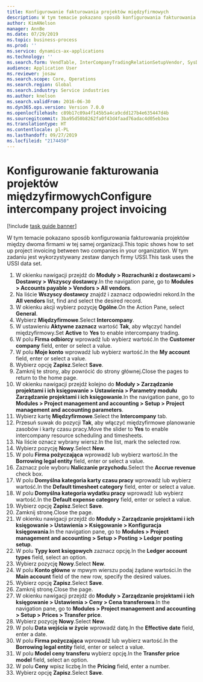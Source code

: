 ```yaml
---
title: Konfigurowanie fakturowania projektów międzyfirmowych
description: W tym temacie pokazano sposób konfigurowania fakturowania projektów między dwoma firmami w tej samej organizacji.
author: KimANelson
manager: AnnBe
ms.date: 07/29/2019
ms.topic: business-process
ms.prod: ''
ms.service: dynamics-ax-applications
ms.technology: ''
ms.search.form: VendTable, InterCompanyTradingRelationSetupVendor, SysDataAreaSelectLookup, ProjParameters, ProjPosting, ProjTransferPrice
audience: Application User
ms.reviewer: josaw
ms.search.scope: Core, Operations
ms.search.region: Global
ms.search.industry: Service industries
ms.author: knelson
ms.search.validFrom: 2016-06-30
ms.dyn365.ops.version: Version 7.0.0
ms.openlocfilehash: c89b17c09a4f145b5a4ca9cdd127b4e635447d4b
ms.sourcegitcommit: 3ba95d50b8262fa0f43d4faad76adac4d05eb3ea
ms.translationtype: HT
ms.contentlocale: pl-PL
ms.lasthandoff: 09/27/2019
ms.locfileid: "2174450"
---
```

# <a name="configure-intercompany-project-invoicing"></a><span data-ttu-id="13f54-103">Konfigurowanie fakturowania projektów międzyfirmowych</span><span class="sxs-lookup"><span data-stu-id="13f54-103">Configure intercompany project invoicing</span></span>

[!include [task guide banner](../../includes/task-guide-banner.md)]

<span data-ttu-id="13f54-104">W tym temacie pokazano sposób konfigurowania fakturowania projektów między dwoma firmami w tej samej organizacji.</span><span class="sxs-lookup"><span data-stu-id="13f54-104">This topic shows how to set up project invoicing between two companies in your organization.</span></span> <span data-ttu-id="13f54-105">W tym zadaniu jest wykorzystywany zestaw danych firmy USSI.</span><span class="sxs-lookup"><span data-stu-id="13f54-105">This task uses the USSI data set.</span></span>

1. <span data-ttu-id="13f54-106">W okienku nawigacji przejdź do **Moduły > Rozrachunki z dostawcami > Dostawcy > Wszyscy dostawcy**.</span><span class="sxs-lookup"><span data-stu-id="13f54-106">In the navigation pane, go to **Modules > Accounts payable > Vendors > All vendors**.</span></span>
2. <span data-ttu-id="13f54-107">Na liście **Wszyscy dostawcy** znajdź i zaznacz odpowiedni rekord.</span><span class="sxs-lookup"><span data-stu-id="13f54-107">In the **All vendors** list, find and select the desired record.</span></span>
3. <span data-ttu-id="13f54-108">W okienku akcji wybierz pozycję **Ogólne**.</span><span class="sxs-lookup"><span data-stu-id="13f54-108">On the Action Pane, select **General**.</span></span>
4. <span data-ttu-id="13f54-109">Wybierz **Międzyfirmowe**.</span><span class="sxs-lookup"><span data-stu-id="13f54-109">Select **Intercompany**.</span></span>
5. <span data-ttu-id="13f54-110">W ustawieniu **Aktywne zaznacz** wartość **Tak**, aby włączyć handel międzyfirmowy.</span><span class="sxs-lookup"><span data-stu-id="13f54-110">Set **Active** to **Yes** to enable intercompany trading.</span></span>
6. <span data-ttu-id="13f54-111">W polu **Firma odbiorcy** wprowadź lub wybierz wartość.</span><span class="sxs-lookup"><span data-stu-id="13f54-111">In the **Customer company** field, enter or select a value.</span></span>
7. <span data-ttu-id="13f54-112">W polu **Moje konto** wprowadź lub wybierz wartość.</span><span class="sxs-lookup"><span data-stu-id="13f54-112">In the **My account** field, enter or select a value.</span></span>
8. <span data-ttu-id="13f54-113">Wybierz opcję **Zapisz**.</span><span class="sxs-lookup"><span data-stu-id="13f54-113">Select **Save**.</span></span>
9. <span data-ttu-id="13f54-114">Zamknij te strony, aby powrócić do strony głównej.</span><span class="sxs-lookup"><span data-stu-id="13f54-114">Close the pages to return to the home page.</span></span>
10. <span data-ttu-id="13f54-115">W okienku nawigacji przejdź kolejno do **Moduły > Zarządzanie projektami i ich księgowanie > Ustawienia > Parametry modułu Zarządzanie projektami i ich księgowanie**.</span><span class="sxs-lookup"><span data-stu-id="13f54-115">In the navigation pane, go to **Modules > Project management and accounting > Setup > Project management and accounting parameters**.</span></span>
11. <span data-ttu-id="13f54-116">Wybierz kartę **Międzyfirmowe**.</span><span class="sxs-lookup"><span data-stu-id="13f54-116">Select the **Intercompany** tab.</span></span>
12. <span data-ttu-id="13f54-117">Przesuń suwak do pozycji **Tak**, aby włączyć międzyfirmowe planowanie zasobów i karty czasu pracy.</span><span class="sxs-lookup"><span data-stu-id="13f54-117">Move the slider to **Yes** to enable intercompany resource scheduling and timesheets.</span></span>
13. <span data-ttu-id="13f54-118">Na liście oznacz wybrany wiersz.</span><span class="sxs-lookup"><span data-stu-id="13f54-118">In the list, mark the selected row.</span></span>
14. <span data-ttu-id="13f54-119">Wybierz pozycję **Nowy**.</span><span class="sxs-lookup"><span data-stu-id="13f54-119">Select **New**.</span></span>
15. <span data-ttu-id="13f54-120">W polu **Firma pożyczająca** wprowadź lub wybierz wartość.</span><span class="sxs-lookup"><span data-stu-id="13f54-120">In the **Borrowing legal entity** field, enter or select a value.</span></span>
16. <span data-ttu-id="13f54-121">Zaznacz pole wyboru **Naliczanie przychodu**.</span><span class="sxs-lookup"><span data-stu-id="13f54-121">Select the **Accrue revenue** check box.</span></span>
17. <span data-ttu-id="13f54-122">W polu **Domyślna kategoria karty czasu pracy** wprowadź lub wybierz wartość.</span><span class="sxs-lookup"><span data-stu-id="13f54-122">In the **Default timesheet category** field, enter or select a value.</span></span>
18. <span data-ttu-id="13f54-123">W polu **Domyślna kategoria wydatku pracy** wprowadź lub wybierz wartość.</span><span class="sxs-lookup"><span data-stu-id="13f54-123">In the **Default expense category** field, enter or select a value.</span></span>
19. <span data-ttu-id="13f54-124">Wybierz opcję **Zapisz**.</span><span class="sxs-lookup"><span data-stu-id="13f54-124">Select **Save**.</span></span>
20. <span data-ttu-id="13f54-125">Zamknij stronę.</span><span class="sxs-lookup"><span data-stu-id="13f54-125">Close the page.</span></span>
21. <span data-ttu-id="13f54-126">W okienku nawigacji przejdź do **Moduły > Zarządzanie projektami i ich księgowanie > Ustawienia > Księgowanie > Konfiguracja księgowania**.</span><span class="sxs-lookup"><span data-stu-id="13f54-126">In the navigation pane, go to **Modules > Project management and accounting > Setup > Posting > Ledger posting setup**.</span></span>
22. <span data-ttu-id="13f54-127">W polu **Typy kont księgowych** zaznacz opcję.</span><span class="sxs-lookup"><span data-stu-id="13f54-127">In the **Ledger account types** field, select an option.</span></span>
23. <span data-ttu-id="13f54-128">Wybierz pozycję **Nowy**.</span><span class="sxs-lookup"><span data-stu-id="13f54-128">Select **New**.</span></span>
24. <span data-ttu-id="13f54-129">W polu **Konto główne** w mpwym wierszu podaj żądane wartości.</span><span class="sxs-lookup"><span data-stu-id="13f54-129">In the **Main account** field of the new row, specify the desired values.</span></span>
25. <span data-ttu-id="13f54-130">Wybierz opcję **Zapisz**.</span><span class="sxs-lookup"><span data-stu-id="13f54-130">Select **Save**.</span></span>
26. <span data-ttu-id="13f54-131">Zamknij stronę.</span><span class="sxs-lookup"><span data-stu-id="13f54-131">Close the page.</span></span>
27. <span data-ttu-id="13f54-132">W okienku nawigacji przejdź do **Moduły > Zarządzanie projektami i ich księgowanie > Ustawienia > Ceny > Cena transferowa**.</span><span class="sxs-lookup"><span data-stu-id="13f54-132">In the navigation pane, go to **Modules > Project management and accounting > Setup > Prices > Transfer price**.</span></span>
28. <span data-ttu-id="13f54-133">Wybierz pozycję **Nowy**.</span><span class="sxs-lookup"><span data-stu-id="13f54-133">Select **New**.</span></span>
29. <span data-ttu-id="13f54-134">W polu **Data wejścia w życie** wprowadź datę.</span><span class="sxs-lookup"><span data-stu-id="13f54-134">In the **Effective date** field, enter a date.</span></span>
30. <span data-ttu-id="13f54-135">W polu **Firma pożyczająca** wprowadź lub wybierz wartość.</span><span class="sxs-lookup"><span data-stu-id="13f54-135">In the **Borrowing legal entity** field, enter or select a value.</span></span>
31. <span data-ttu-id="13f54-136">W polu **Model ceny transferu** wybierz opcję.</span><span class="sxs-lookup"><span data-stu-id="13f54-136">In the **Transfer price model** field, select an option.</span></span>
32. <span data-ttu-id="13f54-137">W polu **Ceny** wpisz liczbę.</span><span class="sxs-lookup"><span data-stu-id="13f54-137">In the **Pricing** field, enter a number.</span></span>
33. <span data-ttu-id="13f54-138">Wybierz opcję **Zapisz**.</span><span class="sxs-lookup"><span data-stu-id="13f54-138">Select **Save**.</span></span>

